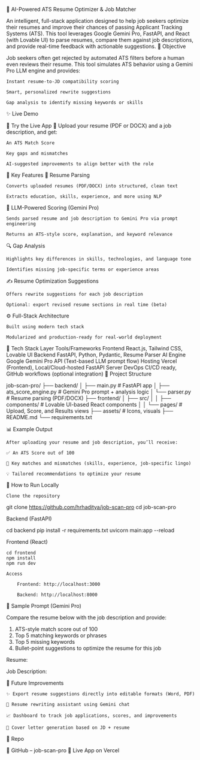 🧠 AI-Powered ATS Resume Optimizer & Job Matcher

An intelligent, full-stack application designed to help job seekers optimize their resumes and improve their chances of passing Applicant Tracking Systems (ATS). This tool leverages Google Gemini Pro, FastAPI, and React (with Lovable UI) to parse resumes, compare them against job descriptions, and provide real-time feedback with actionable suggestions.
🎯 Objective

Job seekers often get rejected by automated ATS filters before a human even reviews their resume. This tool simulates ATS behavior using a Gemini Pro LLM engine and provides:

    Instant resume-to-JD compatibility scoring

    Smart, personalized rewrite suggestions

    Gap analysis to identify missing keywords or skills

✨ Live Demo

🔗 Try the Live App
🧪 Upload your resume (PDF or DOCX) and a job description, and get:

    An ATS Match Score

    Key gaps and mismatches

    AI-suggested improvements to align better with the role

📌 Key Features
📄 Resume Parsing

    Converts uploaded resumes (PDF/DOCX) into structured, clean text

    Extracts education, skills, experience, and more using NLP

🧠 LLM-Powered Scoring (Gemini Pro)

    Sends parsed resume and job description to Gemini Pro via prompt engineering

    Returns an ATS-style score, explanation, and keyword relevance

🔍 Gap Analysis

    Highlights key differences in skills, technologies, and language tone

    Identifies missing job-specific terms or experience areas

✍️ Resume Optimization Suggestions

    Offers rewrite suggestions for each job description

    Optional: export revised resume sections in real time (beta)

⚙️ Full-Stack Architecture

    Built using modern tech stack

    Modularized and production-ready for real-world deployment

🧰 Tech Stack
Layer	Tools/Frameworks
Frontend	React.js, Tailwind CSS, Lovable UI
Backend	FastAPI, Python, Pydantic, Resume Parser
AI Engine	Google Gemini Pro API (Text-based LLM prompt flow)
Hosting	Vercel (Frontend), Local/Cloud-hosted FastAPI Server
DevOps	CI/CD ready, GitHub workflows (optional integration)
📂 Project Structure

job-scan-pro/
├── backend/
│   ├── main.py                # FastAPI app
│   ├── ats_score_engine.py    # Gemini Pro prompt + analysis logic
│   └── parser.py              # Resume parsing (PDF/DOCX)
├── frontend/
│   ├── src/
│   │   ├── components/        # Lovable UI-based React components
│   │   └── pages/             # Upload, Score, and Results views
├── assets/                    # Icons, visuals
├── README.md
└── requirements.txt

📊 Example Output

    After uploading your resume and job description, you’ll receive:

    ✅ An ATS Score out of 100

    🧩 Key matches and mismatches (skills, experience, job-specific lingo)

    💡 Tailored recommendations to optimize your resume

🚀 How to Run Locally

    Clone the repository

git clone https://github.com/hrhaditya/job-scan-pro
cd job-scan-pro

Backend (FastAPI)

cd backend
pip install -r requirements.txt
uvicorn main:app --reload

Frontend (React)

    cd frontend
    npm install
    npm run dev

    Access

        Frontend: http://localhost:3000

        Backend: http://localhost:8000

🧠 Sample Prompt (Gemini Pro)

Compare the resume below with the job description and provide:
1. ATS-style match score out of 100
2. Top 5 matching keywords or phrases
3. Top 5 missing keywords
4. Bullet-point suggestions to optimize the resume for this job

Resume:
<parsed resume here>

Job Description:
<job description here>

🔮 Future Improvements

    ✨ Export resume suggestions directly into editable formats (Word, PDF)

    🤖 Resume rewriting assistant using Gemini chat

    📈 Dashboard to track job applications, scores, and improvements

    🧾 Cover letter generation based on JD + resume

📌 Repo

🔗 GitHub – job-scan-pro
🔗 Live App on Vercel
